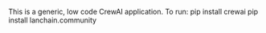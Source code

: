 This is a generic, low code CrewAI application.
To run:
  pip install crewai
  pip install lanchain.community
